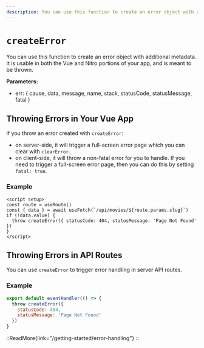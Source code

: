 ```yaml
---
description: You can use this function to create an error object with additional metadata.
---
```


# `createError`

You can use this function to create an error object with additional metadata. It is usable in both the Vue and Nitro portions of your app, and is meant to be thrown.

**Parameters:**

* err: { cause, data, message, name, stack, statusCode, statusMessage, fatal }

## Throwing Errors in Your Vue App

If you throw an error created with `createError`:

* on server-side, it will trigger a full-screen error page which you can clear with `clearError`.
* on client-side, it will throw a non-fatal error for you to handle. If you need to trigger a full-screen error page, then you can do this by setting `fatal: true`.

### Example

```vue [pages/movies/[slug].vue]
<script setup>
const route = useRoute()
const { data } = await useFetch(`/api/movies/${route.params.slug}`)
if (!data.value) {
  throw createError({ statusCode: 404, statusMessage: 'Page Not Found' })
}
</script>
```

## Throwing Errors in API Routes

You can use `createError` to trigger error handling in server API routes.

### Example

```js
export default eventHandler(() => {
  throw createError({
    statusCode: 404,
    statusMessage: 'Page Not Found'
  })
}
```

::ReadMore{link="/getting-started/error-handling"}
::
